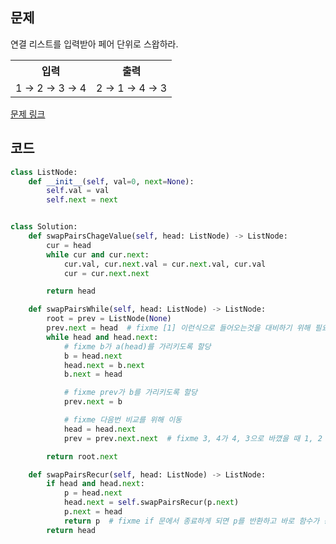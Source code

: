 ## 문제

연결 리스트를 입력받아 페어 단위로 스왑하라.

 <table>
	<th>입력</th>
	<th>출력</th>
	<tr><!-- 첫번째 줄 시작 -->
	    <td>1 → 2 → 3 → 4</td>
	    <td>2 → 1 → 4 → 3</td>
	</tr><!-- 첫번째 줄 끝 -->
    </table>

<a href="https://leetcode.com/problems/swap-nodes-in-pairs/
" target="_blank">문제 링크</a>

## 코드

```python
class ListNode:
    def __init__(self, val=0, next=None):
        self.val = val
        self.next = next


class Solution:
    def swapPairsChageValue(self, head: ListNode) -> ListNode:
        cur = head
        while cur and cur.next:
            cur.val, cur.next.val = cur.next.val, cur.val
            cur = cur.next.next

        return head

    def swapPairsWhile(self, head: ListNode) -> ListNode:
        root = prev = ListNode(None)
        prev.next = head  # fixme [1] 이런식으로 들어오는것을 대비하기 위해 필요
        while head and head.next:
            # fixme b가 a(head)를 가리키도록 할당
            b = head.next
            head.next = b.next
            b.next = head

            # fixme prev가 b를 가리키도록 할당
            prev.next = b

            # fixme 다음번 비교를 위해 이동
            head = head.next
            prev = prev.next.next  # fixme 3, 4가 4, 3으로 바꼈을 때 1, 2 쪽의 2를 4와 연결시키기 위해서는 prev가 꼭 필요하고 매 반복마다 순간 바꿔주어야 한다.

        return root.next

    def swapPairsRecur(self, head: ListNode) -> ListNode:
        if head and head.next:
            p = head.next
            head.next = self.swapPairsRecur(p.next)
            p.next = head
            return p  # fixme if 문에서 종료하게 되면 p를 반환하고 바로 함수가 종료됨
        return head
```
